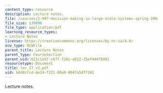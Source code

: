 ```yaml
---
content_type: resource
description: Lecture notes.
file: /courses/2-997-decision-making-in-large-scale-systems-spring-2004/b8d8cfcdde14f22180a90047a5d7f101_lec_17_v1.pdf
file_size: 139096
file_type: application/pdf
learning_resource_types:
- Lecture Notes
license: https://creativecommons.org/licenses/by-nc-sa/4.0/
ocw_type: OCWFile
parent_title: Lecture Notes
parent_type: CourseSection
parent_uid: 621c1e57-c07f-f26c-a822-25ef44476992
resourcetype: Document
title: lec_17_v1.pdf
uid: b8d8cfcd-de14-f221-80a9-0047a5d7f101
---
```

Lecture notes.